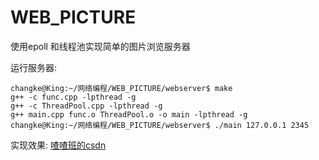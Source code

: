 # WEB_PICTURE
使用epoll 和线程池实现简单的图片浏览服务器

运行服务器:

```
changke@King:~/网络编程/WEB_PICTURE/webserver$ make
g++ -c func.cpp -lpthread -g
g++ -c ThreadPool.cpp -lpthread -g
g++ main.cpp func.o ThreadPool.o -o main -lpthread -g
changke@King:~/网络编程/WEB_PICTURE/webserver$ ./main 127.0.0.1 2345

```
实现效果:
<a href="https://blog.csdn.net/qq_41681241/article/details/86907477">喳喳班的csdn</a>
